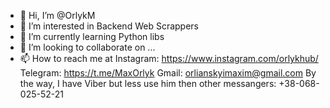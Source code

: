 - 👋 Hi, I’m @OrlykM
- 👀 I’m interested in Backend Web Scrappers
- 🌱 I’m currently learning Python libs
- 💞️ I’m looking to collaborate on ...
- 📫 How to reach me at Instagram: https://www.instagram.com/orlykhub/
                        Telegram: https://t.me/MaxOrlyk
                        Gmail: orlianskyimaxim@gmail.com
                        By the way, I have Viber but less use him then other messangers: +38-068-025-52-21

<!---
OrlykM/OrlykM is a ✨ special ✨ repository because its `README.md` (this file) appears on your GitHub profile.
You can click the Preview link to take a look at your changes.
--->
